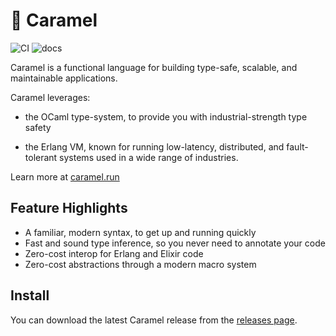 # :candy: Caramel

![CI](https://github.com/AbstractMachinesLab/caramel/workflows/CI/badge.svg)
![docs](https://github.com/AbstractMachinesLab/caramel/workflows/docs/badge.svg)

Caramel is a functional language for building type-safe, scalable, and
maintainable applications.

Caramel leverages:

* the OCaml type-system, to provide you with industrial-strength type safety

* the Erlang VM, known for running low-latency, distributed, and fault-tolerant
  systems used in a wide range of industries.

Learn more at [caramel.run](https://caramel.run)

## Feature Highlights

* A familiar, modern syntax, to get up and running quickly
* Fast and sound type inference, so you never need to annotate your code
* Zero-cost interop for Erlang and Elixir code
* Zero-cost abstractions through a modern macro system

## Install

You can download the latest Caramel release from the [releases
page](https://github.com/AbstractMachinesLab/caramel/releases).
